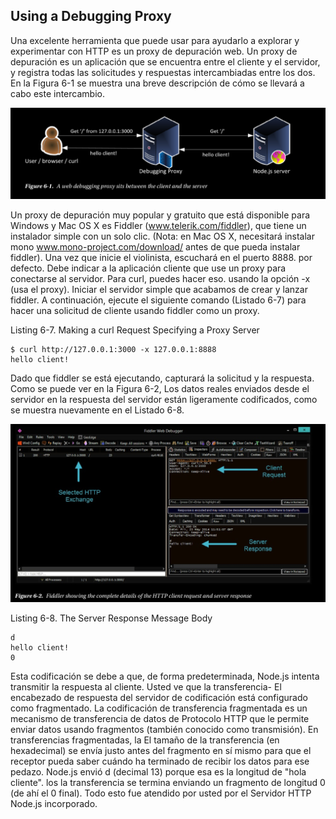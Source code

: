 ## Using a Debugging Proxy

Una excelente herramienta que puede usar para ayudarlo a explorar y experimentar con 
HTTP es un proxy de depuración web. Un proxy de depuración es un
aplicación que se encuentra entre el cliente y el servidor, y registra 
todas las solicitudes y respuestas intercambiadas entre
los dos. En la Figura 6-1 se muestra una breve descripción 
de cómo se llevará a cabo este intercambio.

![Debuging Proxy](debugin_proxy.png)

Un proxy de depuración muy popular y gratuito que 
está disponible para Windows y Mac OS X es Fiddler
(www.telerik.com/fiddler), que tiene un instalador 
simple con un solo clic. (Nota: en Mac OS X, necesitará instalar
mono www.mono-project.com/download/ antes de que pueda 
instalar fiddler). Una vez que inicie el violinista, escuchará en el puerto 8888.
por defecto. Debe indicar a la aplicación cliente que 
use un proxy para conectarse al servidor. Para curl, puedes hacer eso.
usando la opción -x (usa el proxy). Iniciar el servidor 
simple que acabamos de crear y lanzar fiddler. A continuación, ejecute el siguiente
comando (Listado 6-7) para hacer una solicitud de cliente usando fiddler como un proxy.

Listing 6-7. Making a curl Request Specifying a Proxy Server

```
$ curl http://127.0.0.1:3000 -x 127.0.0.1:8888
hello client!
```


Dado que fiddler se está ejecutando, capturará la solicitud y la 
respuesta. Como se puede ver en la Figura 6-2,
Los datos reales enviados desde el servidor 
en la respuesta del servidor están ligeramente 
codificados, como se muestra nuevamente en el Listado 6-8.

![dev proxy](deb_proxy.png)

Listing 6-8. The Server Response Message Body

```
d
hello client!
0
```

Esta codificación se debe a que, de forma predeterminada, Node.js intenta 
transmitir la respuesta al cliente. Usted ve que la transferencia-
El encabezado de respuesta del servidor de codificación está configurado 
como fragmentado. La codificación de transferencia fragmentada es un 
mecanismo de transferencia de datos de
Protocolo HTTP que le permite enviar datos usando fragmentos (también conocido como transmisión). 
En transferencias fragmentadas, la
El tamaño de la transferencia (en hexadecimal) se envía justo antes del 
fragmento en sí mismo para que el receptor pueda saber cuándo ha terminado 
de recibir los datos para ese pedazo. Node.js envió d (decimal 13) 
porque esa es la longitud de "hola cliente". los
la transferencia se termina enviando un fragmento de longitud 0 
(de ahí el 0 final). Todo esto fue atendido por usted por el
Servidor HTTP Node.js incorporado.
